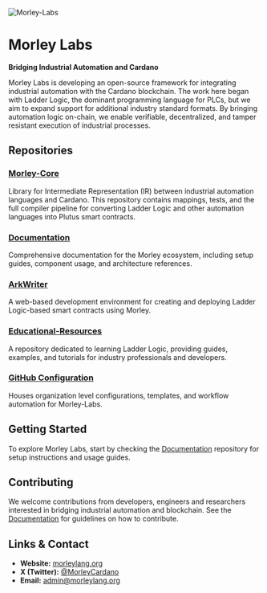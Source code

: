 ![Morley-Labs](https://raw.githubusercontent.com/Morley-Labs/morley-docs/refs/heads/main/docs/branding/morley_logo_multi-use.png)

# Morley Labs

**Bridging Industrial Automation and Cardano**

Morley Labs is developing an open-source framework for integrating industrial automation with the Cardano blockchain. The work here began with Ladder Logic, the dominant programming language for PLCs, but we aim to expand support for additional industry standard formats. By bringing automation logic on-chain, we enable verifiable, decentralized, and tamper resistant execution of industrial processes.

## Repositories

### [Morley-Core](https://github.com/Morley-Labs/Morley-Core)
Library for Intermediate Representation (IR) between industrial automation languages and Cardano. This repository contains mappings, tests, and the full compiler pipeline for converting Ladder Logic and other automation languages into Plutus smart contracts.

### [Documentation](https://github.com/Morley-Labs/Documentation)
Comprehensive documentation for the Morley ecosystem, including setup guides, component usage, and architecture references.

### [ArkWriter](https://github.com/Morley-Labs/ArkWriter)
A web-based development environment for creating and deploying Ladder Logic-based smart contracts using Morley.

### [Educational-Resources](https://github.com/Morley-Labs/Educational-Resources)
A repository dedicated to learning Ladder Logic, providing guides, examples, and tutorials for industry professionals and developers.

### [GitHub Configuration](https://github.com/Morley-Labs/.github)
Houses organization level configurations, templates, and workflow automation for Morley-Labs.

## Getting Started
To explore Morley Labs, start by checking the [Documentation](https://github.com/Morley-Labs/Documentation) repository for setup instructions and usage guides.

## Contributing
We welcome contributions from developers, engineers and researchers interested in bridging industrial automation and blockchain. See the [Documentation](https://github.com/Morley-Labs/Documentation) for guidelines on how to contribute.


## Links & Contact
- **Website:** [morleylang.org](https://morleylang.org/)
- **X (Twitter):** [@MorleyCardano](https://x.com/MorleyCardano)
- **Email:** [admin@morleylang.org](mailto:admin@morleylang.org)
